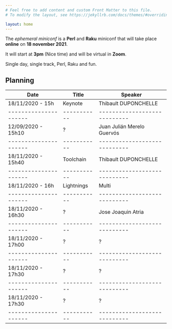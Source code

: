```yaml
---
# Feel free to add content and custom Front Matter to this file.
# To modify the layout, see https://jekyllrb.com/docs/themes/#overriding-theme-defaults

layout: home
---
```


The *ephemeral miniconf* is a **Perl** and **Raku** miniconf that will take place **online** on **18 november 2021**.

It will start at **3pm** (Nice time) and will be virtual in **Zoom**.

Single day, single track, Perl, Raku and fun.

## Planning

| Date                | Title     | Speaker                    |
|---------------------|-----------|----------------------------|
| 18/11/2020 - 15h    | Keynote   | Thibault DUPONCHELLE       |
|---------------------|-----------|----------------------------|
| 12/09/2020 - 15h10  | ?         | Juan Julián Merelo Guervós |
|---------------------|-----------|----------------------------|
| 18/11/2020 - 15h40  | Toolchain | Thibault DUPONCHELLE       |
|---------------------|-----------|----------------------------|
| 18/11/2020 - 16h    | Lightnings| Multi                      |
|---------------------|-----------|----------------------------|
| 18/11/2020 - 16h30  | ?         | Jose Joaquin Atria         |
|---------------------|-----------|----------------------------|
| 18/11/2020 - 17h00  | ?         | ?                          |
|---------------------|-----------|----------------------------|
| 18/11/2020 - 17h30  | ?         | ?                          |
|---------------------|-----------|----------------------------|
| 18/11/2020 - 17h30  | ?         | ?                          |
|---------------------|-----------|----------------------------|


